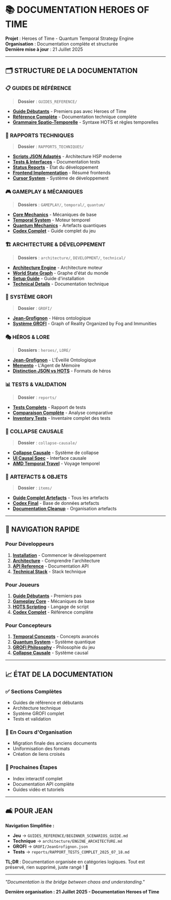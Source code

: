 # 📚 DOCUMENTATION HEROES OF TIME

**Projet** : Heroes of Time - Quantum Temporal Strategy Engine  
**Organisation** : Documentation complète et structurée  
**Dernière mise à jour** : 21 Juillet 2025  

---

## 🗂️ **STRUCTURE DE LA DOCUMENTATION**

### 📋 **GUIDES DE RÉFÉRENCE**
> **Dossier** : `GUIDES_REFERENCE/`
- **[Guide Débutants](GUIDES_REFERENCE/BEGINNER_SCENARIOS_GUIDE.md)** - Premiers pas avec Heroes of Time
- **[Référence Complète](GUIDES_REFERENCE/HEROES_OF_TIME_COMPLETE_REFERENCE.md)** - Documentation technique complète
- **[Grammaire Spatio-Temporelle](GRAMMAIRE_SPATIO_TEMPORELLE.md)** - Syntaxe HOTS et règles temporelles

### 🔧 **RAPPORTS TECHNIQUES**
> **Dossier** : `RAPPORTS_TECHNIQUES/`
- **[Scripts JSON Adaptés](RAPPORTS_TECHNIQUES/SCRIPTS_ADAPTES_JSON.md)** - Architecture HSP moderne
- **[Tests & Interfaces](RAPPORTS_TECHNIQUES/TEST_INTERFACES_DOCUMENTATION.md)** - Documentation tests
- **[Status Reports](RAPPORTS_TECHNIQUES/STATUS_REPORT.md)** - État du développement
- **[Frontend Implementation](RAPPORTS_TECHNIQUES/FRONTEND_IMPLEMENTATION_SUMMARY.md)** - Résumé frontends
- **[Cursor System](RAPPORTS_TECHNIQUES/CURSOR_SYSTEM_SUMMARY.md)** - Système de développement

### 🎮 **GAMEPLAY & MÉCANIQUES**
> **Dossiers** : `GAMEPLAY/`, `temporal/`, `quantum/`
- **[Core Mechanics](core/GAMEPLAY.md)** - Mécaniques de base
- **[Temporal System](temporal/ASYNC_ENGINE_DESIGN.md)** - Moteur temporel
- **[Quantum Mechanics](quantum/QUANTUM_ARTIFACTS_CATALOG.md)** - Artefacts quantiques
- **[Codex Complet](CODEX_COMPLET_HEROES_OF_TIME.md)** - Guide complet du jeu

### 🏗️ **ARCHITECTURE & DÉVELOPPEMENT**
> **Dossiers** : `architecture/`, `DEVELOPMENT/`, `technical/`
- **[Architecture Engine](architecture/ENGINE_ARCHITECTURE.md)** - Architecture moteur
- **[World State Graph](architecture/WORLD_STATE_GRAPH.md)** - Graphe d'état du monde
- **[Setup Guide](DEVELOPMENT/SETUP_GUIDE.md)** - Guide d'installation
- **[Technical Details](technical/FRONTENDS_DOCUMENTATION.md)** - Documentation technique

### 🧬 **SYSTÈME GROFI**
> **Dossier** : `GROFI/`
- **[Jean-Grofignon](GROFI/JeanGrofignon.json)** - Héros ontologique
- **[Système GROFI](GROFI/)** - Graph of Reality Organized by Fog and Immunities

### 🎭 **HÉROS & LORE**
> **Dossiers** : `heroes/`, `LORE/`
- **[Jean-Grofignon](heroes/hero_jean_grofignon.md)** - L'Éveillé Ontologique
- **[Memento](heroes/hero_memento.md)** - L'Agent de Mémoire
- **[Distinction JSON vs HOTS](heroes/DISTINCTION_JSON_vs_HOTS.md)** - Formats de héros

### 📊 **TESTS & VALIDATION**
> **Dossier** : `reports/`
- **[Tests Complets](reports/RAPPORT_TESTS_COMPLET_2025_07_18.md)** - Rapport de tests
- **[Comparaison Complète](reports/RAPPORT_COMPLET_COMPARAISON.md)** - Analyse comparative
- **[Inventory Tests](TESTS_COMPLETE_INVENTORY.md)** - Inventaire complet des tests

### 🔮 **COLLAPSE CAUSALE**
> **Dossier** : `collapse-causale/`
- **[Collapse Causale](collapse-causale/COLLAPSE_CAUSALE_EXPLICATION.md)** - Système de collapse
- **[UI Causal Spec](collapse-causale/HOT_MASTER_UI_CAUSAL_SPEC.md)** - Interface causale
- **[AMD Temporal Travel](collapse-causale/AMD_TEMPORAL_TRAVEL_VISUAL_SPEC.md)** - Voyage temporel

### 🎯 **ARTEFACTS & OBJETS**
> **Dossier** : `items/`
- **[Guide Complet Artefacts](items/ARTEFACTS_COMPLETE_GUIDE.md)** - Tous les artefacts
- **[Codex Final](items/CODEX_FINAL_ARTIFACTS.json)** - Base de données artefacts
- **[Documentation Cleanup](items/DOCUMENTATION_CLEANUP.md)** - Organisation artefacts

---

## 🚀 **NAVIGATION RAPIDE**

### **Pour Développeurs**
1. **[Installation](DEVELOPMENT/SETUP_GUIDE.md)** - Commencer le développement
2. **[Architecture](architecture/ENGINE_ARCHITECTURE.md)** - Comprendre l'architecture
3. **[API Reference](core/API.md)** - Documentation API
4. **[Technical Stack](technical/FRONTENDS_DOCUMENTATION.md)** - Stack technique

### **Pour Joueurs**
1. **[Guide Débutants](GUIDES_REFERENCE/BEGINNER_SCENARIOS_GUIDE.md)** - Premiers pas
2. **[Gameplay Core](core/GAMEPLAY.md)** - Mécaniques de base
3. **[HOTS Scripting](GAMEPLAY/HOTS_SCRIPTING.md)** - Langage de script
4. **[Codex Complet](CODEX_COMPLET_HEROES_OF_TIME.md)** - Référence complète

### **Pour Concepteurs**
1. **[Temporal Concepts](CONCEPTS_AVANCES_TEMPORELLES.md)** - Concepts avancés
2. **[Quantum System](quantum/QUANTUM_ARTIFACTS_CATALOG.md)** - Système quantique  
3. **[GROFI Philosophy](GROFI/)** - Philosophie du jeu
4. **[Collapse Causale](collapse-causale/COLLAPSE_CAUSALE_EXPLICATION.md)** - Système causal

---

## 📈 **ÉTAT DE LA DOCUMENTATION**

### **✅ Sections Complètes**
- Guides de référence et débutants
- Architecture technique
- Système GROFI complet
- Tests et validation

### **🔄 En Cours d'Organisation**
- Migration finale des anciens documents
- Uniformisation des formats
- Création de liens croisés

### **🎯 Prochaines Étapes**
- Index interactif complet
- Documentation API complète
- Guides vidéo et tutoriels

---

## 🛋️ **POUR JEAN**

**Navigation Simplifiée :**
- **Jeu** → `GUIDES_REFERENCE/BEGINNER_SCENARIOS_GUIDE.md`
- **Technique** → `architecture/ENGINE_ARCHITECTURE.md`  
- **GROFI** → `GROFI/JeanGrofignon.json`
- **Tests** → `reports/RAPPORT_TESTS_COMPLET_2025_07_18.md`

**TL;DR** : Documentation organisée en catégories logiques. Tout est préservé, rien supprimé, juste rangé ! 🎳

---

*"Documentation is the bridge between chaos and understanding."*

**Dernière organisation : 21 Juillet 2025 - Documentation Heroes of Time**
